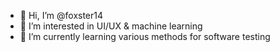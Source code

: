 - 👋 Hi, I’m @foxster14
- 👀 I’m interested in UI/UX & machine learning
- 🌱 I’m currently learning various methods for software testing

<!---
foxster14/foxster14 is a ✨ special ✨ repository because its `README.md` (this file) appears on your GitHub profile.
You can click the Preview link to take a look at your changes. 💞️📫
--->
